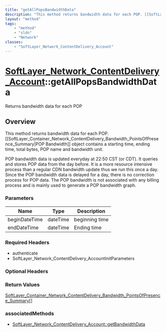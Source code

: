 ```yaml
---
title: "getAllPopsBandwidthData"
description: "This method returns bandwidth data for each POP. [[SoftLayer_Container_Network_ContentDelivery_Bandwidth_PointsOfPresenc... "
layout: "method"
tags:
    - "method"
    - "sldn"
    - "Network"
classes:
    - "SoftLayer_Network_ContentDelivery_Account"
---
```

# [SoftLayer_Network_ContentDelivery_Account](/reference/services/SoftLayer_Network_ContentDelivery_Account)::getAllPopsBandwidthData

Returns bandwidth data for each POP


## Overview 
This method returns bandwidth data for each POP. [[SoftLayer_Container_Network_ContentDelivery_Bandwidth_PointsOfPresence_Summary|POP Bandwidth]] object contains a starting time, ending time, total bytes, POP name and bandwidth unit. 

POP bandwidth data is updated everyday at 22:50 CST (or CDT). It queries and stores POP data from the day before. It is a more resource intensive process than a regular CDN bandwidth update thus we run this once a day. Since the POP bandwidth data is delayed for a day, there is no correction process for POP data. The POP bandwidth is not associated with any billing process and is mainly used to generate a POP bandwidth graph. 

### Parameters 
|Name | Type | Description |
| --- | --- | --- |
|beginDateTime| dateTime| beginning time|
|endDateTime| dateTime| Ending time|


### Required Headers
* authenticate
* SoftLayer_Network_ContentDelivery_AccountInitParameters

### Optional Headers

### Return Values
<a href='/reference/datatypes/SoftLayer_Container_Network_ContentDelivery_Bandwidth_PointsOfPresence_Summary'>SoftLayer_Container_Network_ContentDelivery_Bandwidth_PointsOfPresence_Summary[] </a>


### associatedMethods

*  [SoftLayer_Network_ContentDelivery_Account::getBandwidthData](/reference/services/SoftLayer_Network_ContentDelivery_Account/getBandwidthData )

